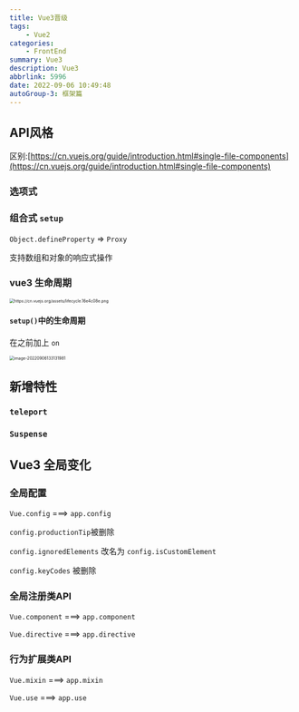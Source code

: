 ```yaml
---
title: Vue3晋级
tags: 
    - Vue2
categories: 
    - FrontEnd
summary: Vue3
description: Vue3
abbrlink: 5996
date: 2022-09-06 10:49:48
autoGroup-3: 框架篇
---
```


## API风格

区别:[https://cn.vuejs.org/guide/introduction.html#single-file-components](https://cn.vuejs.org/guide/introduction.html#single-file-components)

### 选项式



### 组合式 `setup`



`Object.defineProperty`  => `Proxy`

支持数组和对象的响应式操作



### vue3 生命周期

<img src="https://cn.vuejs.org/assets/lifecycle.16e4c08e.png" alt="https://cn.vuejs.org/assets/lifecycle.16e4c08e.png" style="zoom:50%;" />

#### `setup()`中的生命周期

在之前加上 `on`

<img src="https://shinoimg.yyshino.top/img/202209061331060.png" alt="image-20220906133131981" style="zoom:50%;" />



## 新增特性

### `teleport`



### `Suspense`



## Vue3 全局变化

### 全局配置

`Vue.config`  ===>  `app.config`

`config.productionTip`被删除

`config.ignoredElements` 改名为 `config.isCustomElement`

`config.keyCodes` 被删除



### 全局注册类API

`Vue.component`    ===>  `app.component`

`Vue.directive`   ===>   `app.directive`



### 行为扩展类API

`Vue.mixin`   ===>   `app.mixin`

`Vue.use`   ===>   `app.use`





